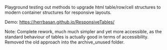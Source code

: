Playground testing out methods to upgrade html table/row/cell structures to modern container structures for responsive layouts.

Demo: https://herrbasan.github.io/ResponsiveTables/

Note: Complete rework, much much simpler and yet more accessible, as the standard behaviour of tables is actually good in terms of accessibility.
Removed the old approach into the archive_unused folder.
